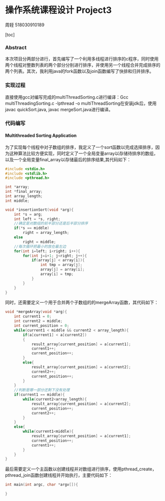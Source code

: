 # 操作系统课程设计 Project3

周轾 518030910189

[toc]

### Abstract

本次项目分两部分进行，首先编写了一个利用多线程进行排序的c程序，同时使用两个线程对整数列表的两个部分分别进行排序，并使用另一个线程合并完成排序的两个列表。其次，我利用java的fork函数以及join函数编写了快排和归并排序。

### 实现过程

直接使用gcc对编写完成的multiThreadSorting.c进行编译：Gcc multiThreadingSorting.c -lpthread -o multiThreadSorting在安装jdk后，使用javac quickSort.java, javac mergeSort.java进行编译。

### 代码编写

#### Multithreaded Sorting Application

为了实现每个线程中对子数组的排序，我定义了一个sort函数以完成选择排序，因为这种算法比较方便实现，同时定义了一个全局变量array以存储待排序的数组，以及一个全局变量final_array以存储最后的排序结果,其代码如下：

```c
#include <stdio.h>
#include <stdlib.h>
#include <pthread.h>

int *array;
int *final_array;
int array_length;
int middle;

void *insertionSort(void *arg){
    int *s = arg;
    int left = *s, right;
    //确定是对数组的前半部分还是后半部分排序
    if(*s == middle)
        right = array_length;
    else
        right = middle;
    //每次循环把最小的放在最左边
    for(int i=left; i<right; i++){
        for(int j=i+1; j<right; j++){
            if(array[j] < array[i]){
                int tmp = array[j];
                array[j] = array[i];
                array[i] = tmp;
            }
        }
    }
}
```

同时，还需要定义一个用于合并两个子数组的的mergeArray函数，其代码如下：

```c
void *mergeArray(void *arg){
	int current1 = 0;
    int current2 = middle;
  	int current_position = 0;
    while(current1 < middle && current2 < array_length){
        if(a[current1] < a[current2])
        {
            result_array[current_position] = a[current1];
            current1++;
            current_position++;
        }
        else{
            result_array[current_position] = a[current2];
            current2++;
            current_position++;
        }
    }
    //判断是哪一部分还剩下没有处理
    if(current1 == middle){
        while(current2<array_length){
            result_array[current_position] = a[current2];
            current_position++;
            current2++;
        }
    }
   	else{
        while(current1<middle){
            result_array[current_position] = a[current1];
            current_position++;
            current1++;
        }
    }
}
```

最后需要定义一个主函数以创建线程并对数组进行排序，使用pthread_create，pthread_join函数创建线程并开始执行，主要代码如下：

```c
int main(int argc, char *argv[]){
    
}
```


